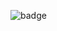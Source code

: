 ![badge](https://img.shields.io/endpoint?url=https://gist.github.com/sam-mckay/c624dfd2c4063c437d1857ce3478eac2/code-coverage.json)
